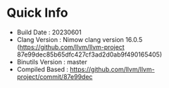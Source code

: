# Quick Info
* Build Date : 20230601
* Clang Version : Nimow clang version 16.0.5 (https://github.com/llvm/llvm-project 87e99dec85b65dfc427cf3ad2d0ab9f490165405)
* Binutils Version : master
* Compiled Based : https://github.com/llvm/llvm-project/commit/87e99dec

